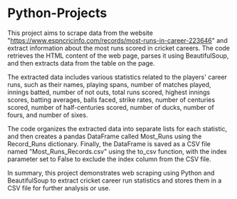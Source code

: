 # Python-Projects

This project aims to scrape data from the website "https://www.espncricinfo.com/records/most-runs-in-career-223646" and extract information about the most runs scored in cricket careers. The code retrieves the HTML content of the web page, parses it using BeautifulSoup, and then extracts data from the table on the page.

The extracted data includes various statistics related to the players' career runs, such as their names, playing spans, number of matches played, innings batted, number of not outs, total runs scored, highest innings scores, batting averages, balls faced, strike rates, number of centuries scored, number of half-centuries scored, number of ducks, number of fours, and number of sixes.

The code organizes the extracted data into separate lists for each statistic, and then creates a pandas DataFrame called Most_Runs using the Record_Runs dictionary. Finally, the DataFrame is saved as a CSV file named "Most_Runs_Records.csv" using the to_csv function, with the index parameter set to False to exclude the index column from the CSV file.

In summary, this project demonstrates web scraping using Python and BeautifulSoup to extract cricket career run statistics and stores them in a CSV file for further analysis or use.
